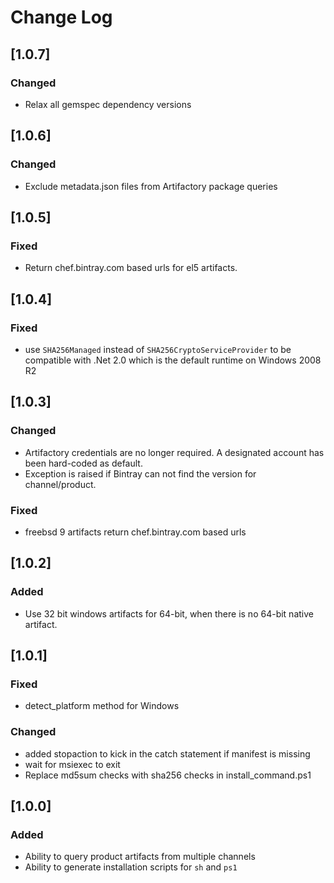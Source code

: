# Change Log

## [1.0.7]
### Changed
- Relax all gemspec dependency versions

## [1.0.6]
### Changed
- Exclude metadata.json files from Artifactory package queries

## [1.0.5]
### Fixed
- Return chef.bintray.com based urls for el5 artifacts.

## [1.0.4]
### Fixed
- use `SHA256Managed` instead of `SHA256CryptoServiceProvider` to be compatible with .Net 2.0 which is the default runtime on Windows 2008 R2

## [1.0.3]
### Changed
- Artifactory credentials are no longer required.  A designated account has been hard-coded as default.
- Exception is raised if Bintray can not find the version for channel/product.

### Fixed
- freebsd 9 artifacts return chef.bintray.com based urls

## [1.0.2]
### Added
- Use 32 bit windows artifacts for 64-bit, when there is no 64-bit native artifact.

## [1.0.1]
### Fixed
- detect_platform method for Windows

### Changed
- added stopaction to kick in the catch statement if manifest is missing
- wait for msiexec to exit
- Replace md5sum checks with sha256 checks in install_command.ps1

## [1.0.0]
### Added
- Ability to query product artifacts from multiple channels
- Ability to generate installation scripts for `sh` and `ps1`
